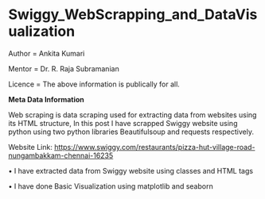 # Swiggy_WebScrapping_and_DataVisualization

Author = Ankita Kumari

Mentor = Dr. R. Raja Subramanian

Licence = The above information is publically for all.

**Meta Data Information**

Web scraping  is data scraping used for extracting data from websites using its HTML structure, In  this post  I have scrapped Swiggy website using python using two python libraries Beautifulsoup and requests respectively.

Website Link: https://www.swiggy.com/restaurants/pizza-hut-village-road-nungambakkam-chennai-16235

•	I have extracted data from Swiggy website using classes and HTML tags

•	I have done Basic Visualization using matplotlib and seaborn
